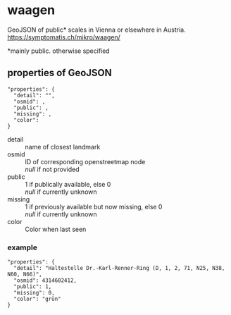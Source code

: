 # waagen
GeoJSON of public* scales in Vienna or elsewhere in Austria.  
https://symptomatis.ch/mikro/waagen/  

*mainly public. otherwise specified
## properties of GeoJSON
```
"properties": {
  "detail": "",
  "osmid": ,
  "public": ,
  "missing": ,
  "color": 
}
```
<dl>
  <dt>detail</dt>
  <dd>name of closest landmark</dd>
  <dt>osmid</dt>
  <dd>ID of corresponding openstreetmap node<br><em>null</em> if not provided</dd>
  <dt>public</dt>
  <dd>1 if publically available, else 0<br><em>null</em> if currently unknown</dd>
  <dt>missing</dt>
  <dd>1 if previously available but now missing, else 0<br><em>null</em> if currently unknown</dd>
  <dt>color</dt>
  <dd>Color when last seen</dd>
</dl>

### example
```
"properties": {
  "detail": "Haltestelle Dr.-Karl-Renner-Ring (D, 1, 2, 71, N25, N38, N60, N66)",
  "osmid": 4314602412,
  "public": 1,
  "missing": 0,
  "color": "grün"
}
```
